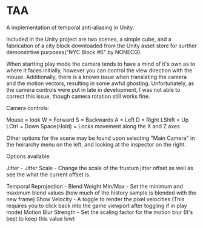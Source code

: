 # TAA

A implementation of temporal anti-aliasing in Unity.

Included in the Unity project are two scenes, a simple cube, and a fabrication of a city block downloaded from the Unity asset store for surther demonstrtive purposes("NYC Block #6" by NONECG).

When startting play mode the camera tends to have a mind of it's own as to where it faces initially, however you can control the view direction with the mouse. 
Additionally, there is a known issue when translating the camera and the motion vectors, resulting in some awful ghosting. 
Unfortunately, as the camera controls were put in late in development, I was not able to correct this issue, though camera rotation still works fine. 

Camera controls:

Mouse = look
W = Forward
S = Backwards
A = Left
D = Right
LShift = Up
LCtrl = Down
Space(Hold) = Locks movement along the X and Z axes

Other options for the scene may be found upon selecting "Main Camera" in the heirarchy menu on the left, and looking at the inspector on the right.

Options available:

Jitter - 
	Jitter Scale - Change the scale of the frustum jitter offset as well as see the what the current offset is.
	
Temporal Reprojection -
	Blend Weight Min/Max - Set the minimum and maximum blend values (how much of the history sample is blended with the new frame)
	Show Velocity - A toggle to render the pixel velocities (This requires you to click back into the game viewport after toggling if in play mode)
	Motion Blur Strength - Set the scaling factor for the motion blur (It's best to keep this value low)